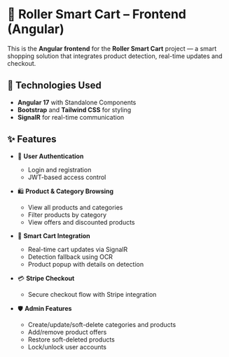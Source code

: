 # 🛒 Roller Smart Cart – Frontend (Angular)

This is the **Angular frontend** for the **Roller Smart Cart** project — a smart shopping solution that integrates product detection, real-time updates and checkout.

## 🚀 Technologies Used

- **Angular 17** with Standalone Components
- **Bootstrap** and **Tailwind CSS** for styling
- **SignalR** for real-time communication



## ✨ Features

- 🔐 **User Authentication**
  - Login and registration
  - JWT-based access control

- 🛍️ **Product & Category Browsing**
  - View all products and categories
  - Filter products by category
  - View offers and discounted products

- 🛒 **Smart Cart Integration**
  - Real-time cart updates via SignalR
  - Detection fallback using OCR
  - Product popup with details on detection

- 💳 **Stripe Checkout**
  - Secure checkout flow with Stripe integration

- 🛡️ **Admin Features**
  - Create/update/soft-delete categories and products
  - Add/remove product offers
  - Restore soft-deleted products
  - Lock/unlock user accounts
